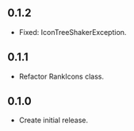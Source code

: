 ## 0.1.2

* Fixed: IconTreeShakerException.

## 0.1.1

* Refactor RankIcons class.

## 0.1.0

* Create initial release.
